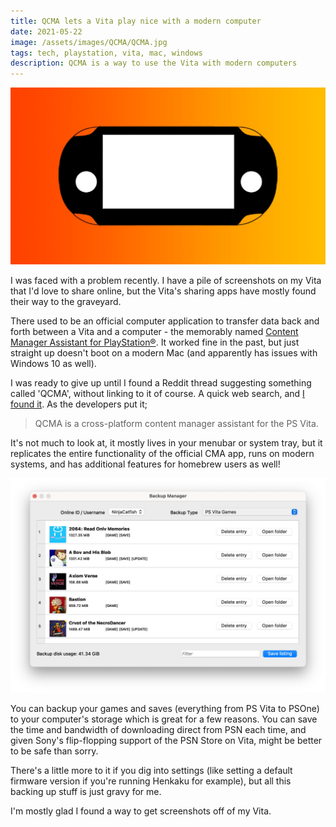 ```yaml
---
title: QCMA lets a Vita play nice with a modern computer
date: 2021-05-22
image: /assets/images/QCMA/QCMA.jpg
tags: tech, playstation, vita, mac, windows
description: QCMA is a way to use the Vita with modern computers
---
```


![QCMA icon on an orange gradient background](/assets/images/QCMA/QCMA.jpg)

I was faced with a problem recently. I have a pile of screenshots on my Vita that I'd love to share online, but the Vita's sharing apps have mostly found their way to the graveyard. 

<!--more-->

There used to be an official computer application to transfer data back and forth between a Vita and a computer - the memorably named [Content Manager Assistant for PlayStation®](http://cma.dl.playstation.net/cma/mac/en/index.html). It worked fine in the past, but just straight up doesn't boot on a modern Mac (and apparently has issues with Windows 10 as well).

I was ready to give up until I found a Reddit thread suggesting something called 'QCMA', without linking to it of course. A quick web search, and [I found it](https://codestation.github.io/qcma/). As the developers put it; 
> QCMA is a cross-platform content manager assistant for the PS Vita.

It's not much to look at, it mostly lives in your menubar or system tray, but it replicates the entire functionality of the official CMA app, runs on modern systems, and has additional features for homebrew users as well!

![Backup Manager screenshot](/assets/images/QCMA/backupmanager.jpg)

You can backup your games and saves (everything from PS Vita to PSOne) to your computer's storage which is great for a few reasons. You can save the time and bandwidth of downloading direct from PSN each time, and given Sony's flip-flopping support of the PSN Store on Vita, might be better to be safe than sorry. 

There's a little more to it if you dig into settings (like setting a default firmware version if you're running Henkaku for example), but all this backing up stuff is just gravy for me. 

I'm mostly glad I found a way to get screenshots off of my Vita.